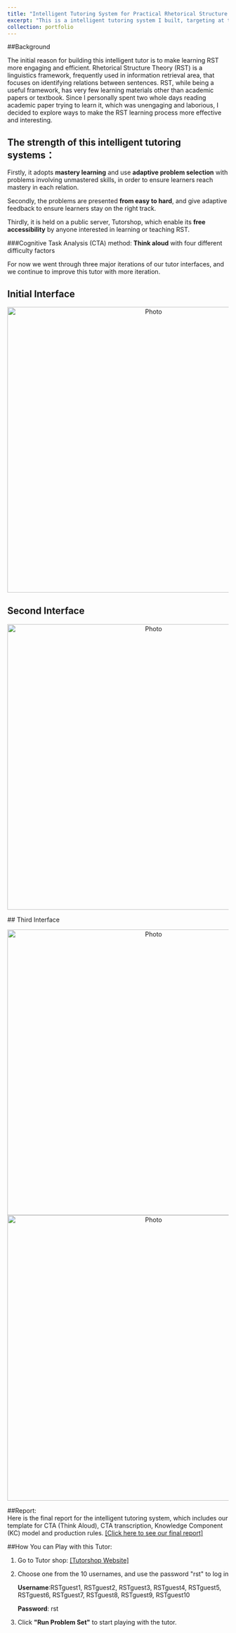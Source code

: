 ```yaml
---
title: "Intelligent Tutoring System for Practical Rhetorical Structure Theory" 
excerpt: "This is a intelligent tutoring system I built, targeting at teaching Rhetorical Structural Theory, a linguistics framework frequently used in information retrieval area.<br/><img src='https://kexin-yang.github.io/images/RST_tutor/RST_tutor3-1.png?raw=true' alt='Photo' style='width: 650px;'/>"  
collection: portfolio  
--- 
```

##Background

The initial reason for building this intelligent tutor is to make learning RST more engaging and efficient. Rhetorical Structure Theory (RST) is a linguistics framework, frequently used in information retrieval area, that focuses on identifying relations between sentences. RST, while being a useful framework, has very few learning materials other than academic papers or textbook. Since I personally spent two whole days reading academic paper trying to learn it, which was unengaging and laborious, I decided to explore ways to make the RST learning process more effective and interesting.
   
## The strength of this intelligent tutoring systems： 
Firstly, it adopts **mastery learning** and use **adaptive problem selection** with problems involving unmastered skills, in order to ensure learners reach mastery in each relation.  

Secondly, the problems are presented **from easy to hard**, and give adaptive feedback to ensure learners stay on the right track.  

Thirdly, it is held on a public server, Tutorshop, which enable its **free accessibility** by anyone interested in learning or teaching RST.  

###Cognitive Task Analysis (CTA) method: 
**Think aloud** with four different difficulty factors

For now we went through three major iterations of our tutor interfaces, and we continue to improve this tutor with more iteration.  
## Initial Interface  

 <p align="center">
 <img src="https://kexin-yang.github.io/images/RST_tutor/RST_tutor1.png?raw=true" alt="Photo" style="width: 650px;"/>  
</p> 

## Second Interface
<p align="center">
 <img src="https://kexin-yang.github.io/images/RST_tutor/RST_tutor2.png?raw=true" alt="Photo" style="width: 650px;"/>  
</p>
## Third Interface  
<p align="center">
 <img src="https://kexin-yang.github.io/images/RST_tutor/RST_tutor3-1.png?raw=true" alt="Photo" style="width: 650px;"/>
   <img src="https://kexin-yang.github.io/images/RST_tutor/RST_tutor3-2.png?raw=true" alt="Photo" style="width: 650px;"/>
</p>
    
##Report:   
  Here is the final report for the intelligent tutoring system, which includes our template for CTA (Think Aloud), CTA transcription, Knowledge Component (KC) model and production rules.
  [[Click here to see our final report]](http://kexin-yang.github.io/files/RSTFinal_Report.pdf)
  
##How You can Play with this Tutor:

1. Go to Tutor shop:
[[Tutorshop Website]](https://school.tutorshop.web.cmu.edu) 
2. Choose one from the 10 usernames, and use the password "rst" to log in    

    **Username**:RSTguest1, RSTguest2, RSTguest3, RSTguest4, RSTguest5, RSTguest6, RSTguest7, RSTguest8, RSTguest9, RSTguest10  

    **Password**: rst  

3. Click **"Run Problem Set"** to start playing with the tutor.
  
  
  




